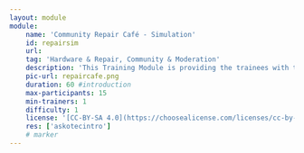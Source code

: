 ```yaml
---
layout: module
module:
    name: 'Community Repair Café - Simulation'
    id: repairsim
    url: 
    tag: 'Hardware & Repair, Community & Moderation'
    description: 'This Training Module is providing the trainees with the basic understanding of what can go wrong in a Repair Café situation and how to best prepare for it'
    pic-url: repaircafe.png
    duration: 60 #introduction
    max-participants: 15
    min-trainers: 1
    difficulty: 1
    license: '[CC-BY-SA 4.0](https://choosealicense.com/licenses/cc-by-sa-4.0/)'
    res: ['askotecintro']
    # marker
---  
```

